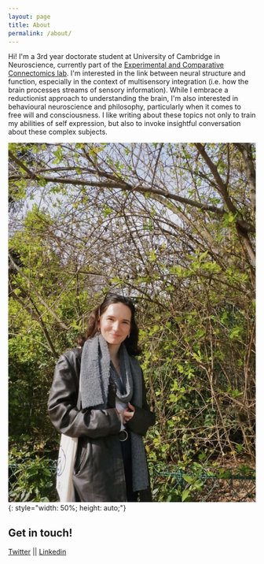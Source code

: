 ```yaml
---
layout: page
title: About
permalink: /about/
---
```



Hi! I'm a 3rd year doctorate student at University of Cambridge in Neuroscience, currently part of the [Experimental and Comparative Connectomics lab](https://syn.mrc-lmb.cam.ac.uk/index.html). I'm interested in the link between neural structure and function, especially in the context of multisensory integration (i.e. how the brain processes streams of sensory information). While I embrace a reductionist approach to understanding the brain, I'm also  interested in behavioural neuroscience and philosophy, particularly when it comes to free will and consciousness. I like writing about these topics not only to train my abilities of self expression, but also to invoke insightful conversation about these complex subjects. 

![portrait](/images/portrait.JPG){: style="width: 50%; height: auto;"}






Get in touch!
--
[Twitter](https://twitter.com/LauraLungum)
||
[Linkedin](https://www.linkedin.com/in/laura-lungu-907616135/)
